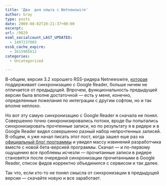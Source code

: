 ```yaml
---
title: 'Два  дня опыта с Netnewswire'
author: Gray
type: posts
date: 2009-08-02T20:21:37+00:00
excerpt:
url: /9829
esml_socialcount_LAST_UPDATED:
  - 1497237003
essb_cache_expire:
  - 1615905612
categories:
  - Uncategorized

---
```








В-общем, версия 3.2 хорошего RSS-ридера Netnewswire, [которая][1] поддерживает синхронизацию с Google Reader, больше ничем не отличается от предыдущей. Впрочем, функциональность предыдущей версии была вполне достаточной &#8212; есть у меня, конечно, определенные пожелания по интеграции с другим софтом, но и так вполне неплохо.

Но вот эту самую синхронизацию с Google Reader я сначала не понял. Совершенно точно синхронизировались потоки, вроде бы попытались синхронизировать прочтенные записи, но по результату я в ридере и в Google Reader видел совершенно разный набор непрочтенных записей. В-общем, я уже начал писать этот пост, когда зашел еше раз на [официальный блог программы][2] и увидел массу извинений разработчика вместе с новой бета-версией программы. Скачал &#8212; и по-первому ощущению все проблемы исчезли &#8212; прочитанные записи в ридере становятся после очередной синхронизации прочитанными в Google Reader, список фидов корректно объединился с сервисом и так далее.

Так что, если кто-то не понял смысла от синхронизации в предыдущей версии &#8212; скачайте новую и все заработает.

 [1]: http://www.searchengines.ru/blog/archives/009818.html
 [2]: http://nnwbeta.com/